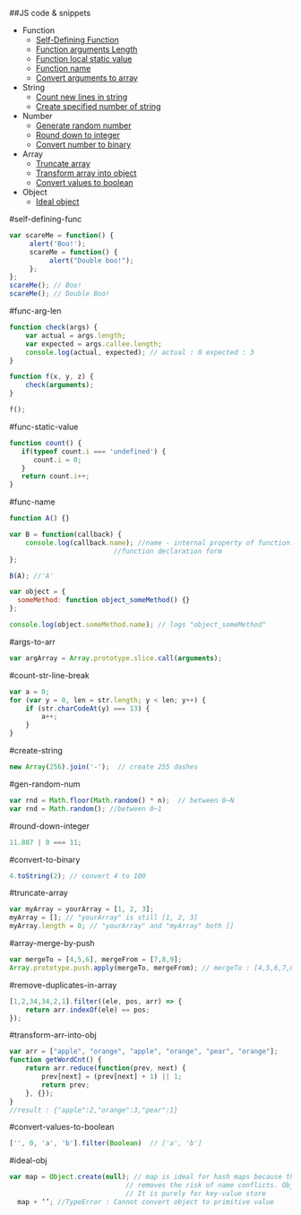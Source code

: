 ##JS code & snippets

* Function
  * [Self-Defining Function](#self-defining-func)
  * [Function arguments Length](#func-arg-len)
  * [Function local static value](#func-static-value)
  * [Function name](#func-name)
  * [Convert arguments to array](#args-to-arr)
* String
  * [Count new lines in string](#count-str-line-break)
  * [Create specified number of string](#create-string)
* Number
  * [Generate random number](#gen-random-num)
  * [Round down to integer](#round-down-integer)
  * [Convert number to binary](#convert-to-binary)
* Array
  * [Truncate array](#truncate-array)
  * [Transform array into object](#transform-arr-into-obj)
  * [Convert values to boolean](#convert-values-to-boolean)
* Object
  * [Ideal object](#ideal-obj)

#self-defining-func
```javascript
var scareMe = function() {
     alert('Boo!');
     scareMe = function() {
     	  alert("Double boo!");
     };
};
scareMe(); // Boo!
scareMe(); // Double Boo!
```

#func-arg-len
```javascript
function check(args) {
    var actual = args.length;
    var expected = args.callee.length;
    console.log(actual, expected); // actual : 0 expected : 3
}

function f(x, y, z) {
    check(arguments);
}

f();
```

#func-static-value
```javascript
function count() {
   if(typeof count.i === 'undefined') {
      count.i = 0;
   } 
   return count.i++;
}
```

#func-name
```javascript
function A() {}

var B = function(callback) {
    console.log(callback.name); //name - internal property of function. Only available in 
                          //function declaration form	     
};

B(A); //'A'

var object = {
  someMethod: function object_someMethod() {}
};

console.log(object.someMethod.name); // logs "object_someMethod"
```

#args-to-arr
```javascript
var argArray = Array.prototype.slice.call(arguments);
```

#count-str-line-break
```javascript
var a = 0;
for (var y = 0, len = str.length; y < len; y++) {
    if (str.charCodeAt(y) === 13) {
        a++;
    }
}
```

#create-string
```javascript
new Array(256).join('-');  // create 255 dashes
```

#gen-random-num
```javascript
var rnd = Math.floor(Math.random() * n);  // between 0~N
var rnd = Math.random(); //between 0~1
```

#round-down-integer
```javascript
11.887 | 0 === 11; 
```

#convert-to-binary
```javascript
4.toString(2); // convert 4 to 100
```

#truncate-array
```javascript
var myArray = yourArray = [1, 2, 3];
myArray = []; // "yourArray" is still [1, 2, 3]
myArray.length = 0; // "yourArray" and "myArray" both []
```

#array-merge-by-push
```javascript
var mergeTo = [4,5,6], mergeFrom = [7,8,9];
Array.prototype.push.apply(mergeTo, mergeFrom); // mergeTo : [4,5,6,7,8,9]
```

#remove-duplicates-in-array
```javascript
[1,2,34,34,2,1].filter((ele, pos, arr) => {
	return arr.indexOf(ele) == pos;
});
```

#transform-arr-into-obj
```javascript
var arr = ["apple", "orange", "apple", "orange", "pear", "orange"];
function getWordCnt() {
    return arr.reduce(function(prev, next) {
        prev[next] = (prev[next] + 1) || 1;
        return prev;
    }, {});
}
//result : {"apple":2,"orange":3,"pear":1}
```

#convert-values-to-boolean
```javascript
['', 0, 'a', 'b'].filter(Boolean)  // ['a', 'b']
```

#ideal-obj 
```javascript
var map = Object.create(null); // map is ideal for hash maps because the absence of a [[Prototype]] 
                             // removes the risk of name conflicts. Object is completely void of any methods or properties 
                             // It is purely for key-value store 
  map + ‘’; //TypeError : Cannot convert object to primitive value
```
